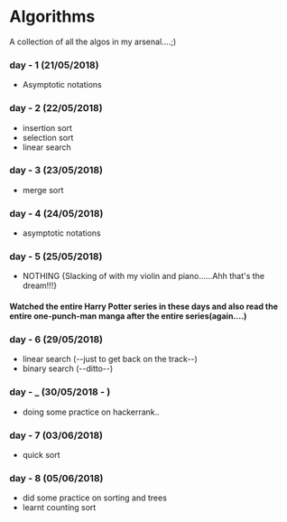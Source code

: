 # Algorithms
A collection of all the algos in my arsenal....;)

### day - 1 (21/05/2018)
* Asymptotic notations

### day - 2 (22/05/2018)
* insertion sort
* selection sort
* linear search

### day - 3 (23/05/2018)
* merge sort

### day - 4 (24/05/2018)
* asymptotic notations

### day - 5 (25/05/2018)
* NOTHING {Slacking of with my violin and piano......Ahh that's the dream!!!}

#### Watched the entire Harry Potter series in these days and also read the entire one-punch-man manga after the entire series(again....)

### day - 6 (29/05/2018)
* linear search (--just to get back on the track--)
* binary search (--ditto--)

### day - _ (30/05/2018 - )
* doing some practice on hackerrank..

### day - 7 (03/06/2018)
* quick sort

### day - 8 (05/06/2018)
* did some practice on sorting and trees
* learnt counting sort
